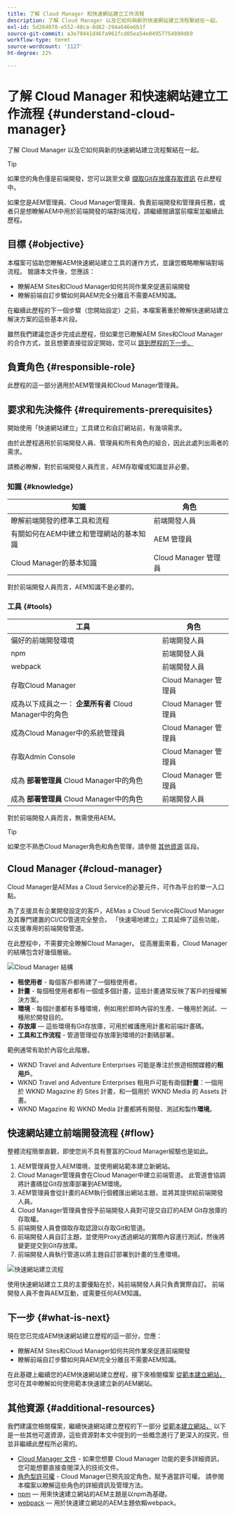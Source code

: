 ```yaml
---
title: 了解 Cloud Manager 和快速網站建立工作流程
description: 了解 Cloud Manager 以及它如何與新的快速網站建立流程繫結在一起。
exl-id: 5d264078-e552-48ca-8d82-294a646e6b1f
source-git-commit: a3e79441d46fa961fcd05ea54e84957754890d69
workflow-type: tm+mt
source-wordcount: '1127'
ht-degree: 22%

---
```


# 了解 Cloud Manager 和快速網站建立工作流程 {#understand-cloud-manager}

了解 Cloud Manager 以及它如何與新的快速網站建立流程繫結在一起。

>[!TIP]
>
>如果您的角色僅是前端開發，您可以跳至文章 [擷取Git存放庫存取資訊](retrieve-access.md) 在此歷程中。
>
>如果您是AEM管理員、Cloud Manager管理員、負責前端開發和管理員任務，或者只是想瞭解AEM中用於前端開發的端對端流程，請繼續閱讀當前檔案並繼續此歷程。

## 目標 {#objective}

本檔案可協助您瞭解AEM快速網站建立工具的運作方式，並讓您概略瞭解端對端流程。 閱讀本文件後，您應該：

* 瞭解AEM Sites和Cloud Manager如何共同作業來促進前端開發
* 瞭解前端自訂步驟如何與AEM完全分離且不需要AEM知識。

在繼續此歷程的下一個步驟（您開始設定）之前，本檔案著重於瞭解快速網站建立解決方案的這些基本片段。

雖然我們建議您逐步完成此歷程，但如果您已瞭解AEM Sites和Cloud Manager的合作方式，並且想要直接從設定開始，您可以 [跳到歷程的下一步。](create-site.md)

## 負責角色 {#responsible-role}

此歷程的這一部分適用於AEM管理員和Cloud Manager管理員。

## 要求和先決條件 {#requirements-prerequisites}

開始使用「快速網站建立」工具建立和自訂網站前，有幾項需求。

由於此歷程適用於前端開發人員、管理員和所有角色的組合，因此此處列出兩者的需求。

請務必瞭解，對於前端開發人員而言，AEM存取權或知識並非必要。

### 知識 {#knowledge}

| 知識 | 角色 |
|---|---|
| 瞭解前端開發的標準工具和流程 | 前端開發人員 |
| 有關如何在AEM中建立和管理網站的基本知識 | AEM 管理員 |
| Cloud Manager的基本知識 | Cloud Manager 管理員 |

對於前端開發人員而言，AEM知識不是必要的。

### 工具 {#tools}

| 工具 | 角色 |
|---|---|
| 偏好的前端開發環境 | 前端開發人員 |
| npm | 前端開發人員 |
| webpack | 前端開發人員 |
| 存取Cloud Manager | Cloud Manager 管理員 |
| 成為以下成員之一： **企業所有者** Cloud Manager中的角色 | Cloud Manager 管理員 |
| 成為Cloud Manager中的系統管理員 | Cloud Manager 管理員 |
| 存取Admin Console | Cloud Manager 管理員 |
| 成為 **部署管理員** Cloud Manager中的角色 | Cloud Manager 管理員 |
| 成為 **部署管理員** Cloud Manager中的角色 | 前端開發人員 |

對於前端開發人員而言，無需使用AEM。

>[!TIP]
>
>如果您不熟悉Cloud Manager角色和角色管理，請參閱 [其他資源](#additional-resources) 區段。

## Cloud Manager {#cloud-manager}

Cloud Manager是AEMas a Cloud Service的必要元件，可作為平台的單一入口點。

為了支援具有企業開發設定的客戶，AEMas a Cloud Service與Cloud Manager及其專門建置的CI/CD管道完全整合。 「快速場地建立」工具延伸了這些功能，以支援專用的前端開發管道。

在此歷程中，不需要完全瞭解Cloud Manager。 從高層面來看，Cloud Manager的結構包含好幾個層級。

![Cloud Manager 結構](assets/cloud-manager-structure.png)

* **租使用者** - 每個客戶都佈建了一個租使用者。
* **計畫** - 每個租使用者都有一個或多個計畫，這些計畫通常反映了客戶的授權解決方案。
* **環境** - 每個計畫都有多種環境，例如用於即時內容的生產、一種用於測試、一種用於開發目的。
* **存放庫**  — 這些環境有Git存放庫，可用於維護應用計畫和前端計畫碼。
* **工具和工作流程** - 管道管理從存放庫到環境的計劃碼部署。

範例通常有助於內容化此階層。

* WKND Travel and Adventure Enterprises 可能是專注於旅遊相關媒體的&#x200B;**租用戶**。
* WKND Travel and Adventure Enterprises 租用戶可能有兩個&#x200B;**計畫**：一個用於 WKND Magazine 的 Sites 計畫，和一個用於 WKND Media 的 Assets 計畫。
* WKND Magazine 和 WKND Media 計畫都將有開發、測試和製作&#x200B;**環境**。

## 快速網站建立前端開發流程 {#flow}

整體流程簡單直觀，即使您尚不具有豐富的Cloud Manager經驗也是如此。

1. AEM管理員登入AEM環境，並使用網站範本建立新網站。
1. Cloud Manager管理員會在Cloud Manager中建立前端管道。 此管道會協調將計畫碼從Git存放庫部署到AEM環境。
1. AEM管理員會從計畫的AEM執行個體匯出網站主題，並將其提供給前端開發人員。
1. Cloud Manager管理員會授予前端開發人員對可提交自訂的AEM Git存放庫的存取權。
1. 前端開發人員會擷取存取認證以存取Git和管道。
1. 前端開發人員自訂主題，並使用Proxy透過網站的實際內容進行測試，然後將變更提交到Git存放庫。
1. 前端開發人員執行管道以將主題自訂部署到計畫的生產環境。

![快速網站建立流程](assets/qsc-flow.png)

使用快速網站建立工具的主要優點在於，純前端開發人員只負責實際自訂。 前端開發人員不會與AEM互動，或需要任何AEM知識。

## 下一步 {#what-is-next}

現在您已完成AEM快速網站建立歷程的這一部分，您應：

* 瞭解AEM Sites和Cloud Manager如何共同作業來促進前端開發
* 瞭解前端自訂步驟如何與AEM完全分離且不需要AEM知識。

在此基礎上繼續您的AEM快速網站建立歷程，接下來檢閱檔案 [從範本建立網站，](create-site.md) 您可在其中瞭解如何使用範本快速建立新的AEM網站。

## 其他資源 {#additional-resources}

我們建議您檢閱檔案，繼續快速網站建立歷程的下一部分 [從範本建立網站，](create-site.md) 以下是一些其他可選資源，這些資源對本文中提到的一些概念進行了更深入的探究，但並非繼續此歷程所必需的。

* [Cloud Manager 文件](https://experienceleague.adobe.com/docs/experience-manager-cloud-service/onboarding/onboarding-concepts/cloud-manager-introduction.html) - 如果您想要 Cloud Manager 功能的更多詳細資訊，您可能想要直接查閱深入的技術文件。
* [角色型許可權](https://experienceleague.adobe.com/docs/experience-manager-cloud-manager/using/requirements/role-based-permissions.html) - Cloud Manager已預先設定角色，賦予適當許可權。 請參閱本檔案以瞭解這些角色的詳細資訊及管理方法。
* [npm](https://www.npmjs.com)  — 用來快速建立網站的AEM主題是以npm為基礎。
* [webpack](https://webpack.js.org)  — 用於快速建立網站的AEM主題依賴webpack。

